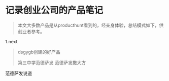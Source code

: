 # 记录创业公司的产品笔记

> 本文大多数产品是从producthunt看到的，经亲身体验，总结模式如下，供创业者参考。


1.next 

> dsgygb创建的好产品
> 
> 
> 第三中学范德萨发
> 范德萨发撒大方

范德萨发说道